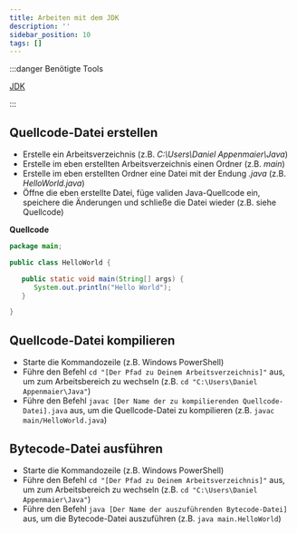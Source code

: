 ```yaml
---
title: Arbeiten mit dem JDK
description: ''
sidebar_position: 10
tags: []
---
```


:::danger Benötigte Tools

[JDK](https://www.oracle.com/java/technologies/downloads/)

:::

## Quellcode-Datei erstellen

- Erstelle ein Arbeitsverzeichnis (z.B. _C:\Users\Daniel Appenmaier\Java_)
- Erstelle im eben erstellten Arbeitsverzeichnis einen Ordner (z.B. _main_)
- Erstelle im eben erstellten Ordner eine Datei mit der Endung _.java_ (z.B.
  _HelloWorld.java_)
- Öffne die eben erstellte Datei, füge validen Java-Quellcode ein, speichere die
  Änderungen und schließe die Datei wieder (z.B. siehe Quellcode)

**Quellcode**

```java title="HelloWorld.java" showLineNumbers
package main;

public class HelloWorld {

   public static void main(String[] args) {
      System.out.println("Hello World");
   }

}
```

## Quellcode-Datei kompilieren

- Starte die Kommandozeile (z.B. Windows PowerShell)
- Führe den Befehl `cd "[Der Pfad zu Deinem Arbeitsverzeichnis]"` aus, um zum
  Arbeitsbereich zu wechseln (z.B. `cd "C:\Users\Daniel Appenmaier\Java"`)
- Führe den Befehl `javac [Der Name der zu kompilierenden Quellcode-Datei].java`
  aus, um die Quellcode-Datei zu kompilieren (z.B. `javac main/HelloWorld.java`)

## Bytecode-Datei ausführen

- Starte die Kommandozeile (z.B. Windows PowerShell)
- Führe den Befehl `cd "[Der Pfad zu Deinem Arbeitsverzeichnis]"` aus, um zum
  Arbeitsbereich zu wechseln (z.B. `cd "C:\Users\Daniel Appenmaier\Java"`)
- Führe den Befehl `java [Der Name der auszuführenden Bytecode-Datei]` aus, um
  die Bytecode-Datei auszuführen (z.B. `java main.HelloWorld`)
